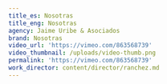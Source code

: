 ```yaml
---
title_es: Nosotras
title_eng: Nosotras
agency: Jaime Uribe & Asociados
brand: Nosotras
video_url: 'https://vimeo.com/863568739'
video_thumbnail: /uploads/video-thumb.png
permalink: 'https://vimeo.com/863568739'
work_director: content/director/ranchez.md
---
```


